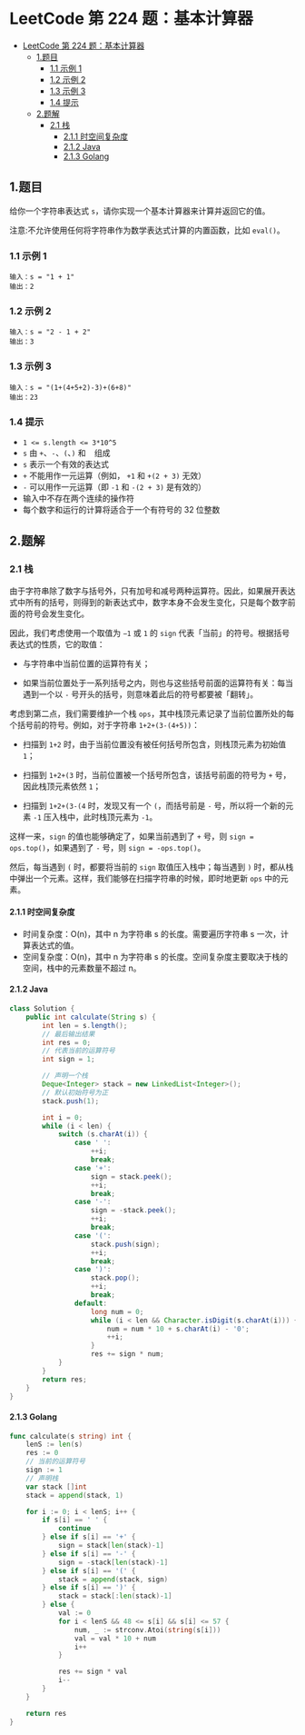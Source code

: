 # LeetCode 第 224 题：基本计算器

- [LeetCode 第 224 题：基本计算器](#leetcode-第-224-题基本计算器)
  - [1.题目](#1题目)
    - [1.1 示例 1](#11-示例-1)
    - [1.2 示例 2](#12-示例-2)
    - [1.3 示例 3](#13-示例-3)
    - [1.4 提示](#14-提示)
  - [2.题解](#2题解)
    - [2.1 栈](#21-栈)
      - [2.1.1 时空间复杂度](#211-时空间复杂度)
      - [2.1.2 Java](#212-java)
      - [2.1.3 Golang](#213-golang)

## 1.题目

给你一个字符串表达式 `s`，请你实现一个基本计算器来计算并返回它的值。

注意:不允许使用任何将字符串作为数学表达式计算的内置函数，比如 `eval()`。

### 1.1 示例 1

```
输入：s = "1 + 1"
输出：2
```

### 1.2 示例 2

```
输入：s = "2 - 1 + 2"
输出：3
```

### 1.3 示例 3

```
输入：s = "(1+(4+5+2)-3)+(6+8)"
输出：23
```

### 1.4 提示

+ `1 <= s.length <= 3*10^5`
+ `s` 由 `+`、`-`、`(`、`)` 和 ` ` 组成
+ `s` 表示一个有效的表达式
+ `+` 不能用作一元运算（例如， `+1` 和 `+(2 + 3)` 无效）
+ `-` 可以用作一元运算（即 `-1` 和 `-(2 + 3)` 是有效的）
+ 输入中不存在两个连续的操作符
+ 每个数字和运行的计算将适合于一个有符号的 32 位整数

## 2.题解

### 2.1 栈

由于字符串除了数字与括号外，只有加号和减号两种运算符。因此，如果展开表达式中所有的括号，则得到的新表达式中，数字本身不会发生变化，只是每个数字前面的符号会发生变化。

因此，我们考虑使用一个取值为 `−1` 或 `1` 的 `sign` 代表「当前」的符号。根据括号表达式的性质，它的取值：

+ 与字符串中当前位置的运算符有关；

+ 如果当前位置处于一系列括号之内，则也与这些括号前面的运算符有关：每当遇到一个以 `-` 号开头的括号，则意味着此后的符号都要被「翻转」。

考虑到第二点，我们需要维护一个栈 `ops`，其中栈顶元素记录了当前位置所处的每个括号前的符号。例如，对于字符串 `1+2+(3-(4+5))`：

+ 扫描到 `1+2` 时，由于当前位置没有被任何括号所包含，则栈顶元素为初始值 `1`；

+ 扫描到 `1+2+(3` 时，当前位置被一个括号所包含，该括号前面的符号为 `+` 号，因此栈顶元素依然 `1`；

+ 扫描到 `1+2+(3-(4` 时，发现又有一个 `(`，而括号前是 `-` 号，所以将一个新的元素 `-1` 压入栈中，此时栈顶元素为 `-1`。

这样一来，`sign` 的值也能够确定了，如果当前遇到了 `+` 号，则 `sign = ops.top()`，如果遇到了 `-` 号，则 `sign = -ops.top()`。

然后，每当遇到 `(` 时，都要将当前的 `sign` 取值压入栈中；每当遇到 `)` 时，都从栈中弹出一个元素。这样，我们能够在扫描字符串的时候，即时地更新 `ops` 中的元素。

#### 2.1.1 时空间复杂度

+ 时间复杂度：O(n)，其中 n 为字符串 s 的长度。需要遍历字符串 s 一次，计算表达式的值。
+ 空间复杂度：O(n)，其中 n 为字符串 s 的长度。空间复杂度主要取决于栈的空间，栈中的元素数量不超过 n。

#### 2.1.2 Java

```java
class Solution {
    public int calculate(String s) {
        int len = s.length();
        // 最后输出结果
        int res = 0;    
        // 代表当前的运算符号
        int sign = 1;

        // 声明一个栈
        Deque<Integer> stack = new LinkedList<Integer>();
        // 默认初始符号为正
        stack.push(1);

        int i = 0;
        while (i < len) {
            switch (s.charAt(i)) {
                case ' ':
                    ++i;
                    break;
                case '+':
                    sign = stack.peek();
                    ++i;
                    break;
                case '-':
                    sign = -stack.peek();
                    ++i;
                    break;
                case '(':
                    stack.push(sign);
                    ++i;
                    break;
                case ')':
                    stack.pop();
                    ++i;
                    break;
                default:
                    long num = 0;
                    while (i < len && Character.isDigit(s.charAt(i))) {
                        num = num * 10 + s.charAt(i) - '0';
                        ++i;
                    }
                    res += sign * num;
            }
        }
        return res;
    }
}
```

#### 2.1.3 Golang

```go
func calculate(s string) int {
	lenS := len(s)
	res := 0
	// 当前的运算符号
	sign := 1
	// 声明栈
	var stack []int
	stack = append(stack, 1)

	for i := 0; i < lenS; i++ {
		if s[i] == ' ' {
			continue
		} else if s[i] == '+' {
			sign = stack[len(stack)-1]
		} else if s[i] == '-' {
			sign = -stack[len(stack)-1]
		} else if s[i] == '(' {
			stack = append(stack, sign)
		} else if s[i] == ')' {
			stack = stack[:len(stack)-1]
		} else {
			val := 0
			for i < lenS && 48 <= s[i] && s[i] <= 57 {
				num, _ := strconv.Atoi(string(s[i]))
				val = val * 10 + num
				i++
			}

			res += sign * val
			i--
		}
	}

	return res
}
```